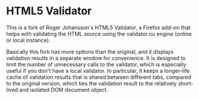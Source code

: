 # HTML5 Validator

This is a fork of Roger Johansson's HTML5 Validator, a Firefox add-on that helps with validating the HTML source using the validator.nu engine (online or local instance).

Basically this fork has more options than the original, and it displays validation results in a separate window for convenience. It is designed to limit the number of unnecessary calls to the validator, which is especially useful if you don't have a local validator. In particular, it keeps a longer-life cache of validation results that is shared between different tabs, compared to the original version, which ties the validation result to the relatively short-lived and isolated DOM document object.
